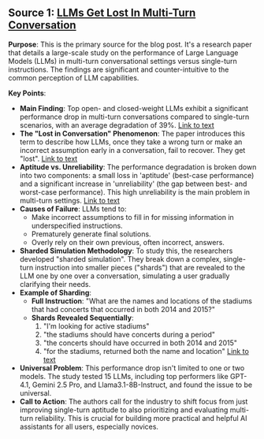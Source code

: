 ## Source 1: [LLMs Get Lost In Multi-Turn Conversation](https://ar5iv.labs.arxiv.org/html/2505.06120)
**Purpose**: This is the primary source for the blog post. It's a research paper that details a large-scale study on the performance of Large Language Models (LLMs) in multi-turn conversational settings versus single-turn instructions. The findings are significant and counter-intuitive to the common perception of LLM capabilities.

**Key Points**:
- **Main Finding**: Top open- and closed-weight LLMs exhibit a significant performance drop in multi-turn conversations compared to single-turn scenarios, with an average degradation of 39%. [Link to text](https://ar5iv.labs.arxiv.org/html/2505.06120#:~:text=Our%20experiments%20confirm%20that%20all,39%25%20across%20six%20generation%20tasks)
- **The "Lost in Conversation" Phenomenon**: The paper introduces this term to describe how LLMs, once they take a wrong turn or make an incorrect assumption early in a conversation, fail to recover. They get "lost". [Link to text](https://ar5iv.labs.arxiv.org/html/2505.06120#:~:text=In%20simpler%20terms%2C%20we%20discover,do%20not%20recover)
- **Aptitude vs. Unreliability**: The performance degradation is broken down into two components: a small loss in 'aptitude' (best-case performance) and a significant increase in 'unreliability' (the gap between best- and worst-case performance). This high unreliability is the main problem in multi-turn settings. [Link to text](https://ar5iv.labs.arxiv.org/html/2505.06120#:~:text=decomposes%20the%20performance%20degradation%20into,and%20a%20significant%20increase%20in%20unreliability)
- **Causes of Failure**: LLMs tend to:
    - Make incorrect assumptions to fill in for missing information in underspecified instructions.
    - Prematurely generate final solutions.
    - Overly rely on their own previous, often incorrect, answers.
- **Sharded Simulation Methodology**: To study this, the researchers developed "sharded simulation". They break down a complex, single-turn instruction into smaller pieces ("shards") that are revealed to the LLM one by one over a conversation, simulating a user gradually clarifying their needs.
- **Example of Sharding**: 
    - **Full Instruction**: "What are the names and locations of the stadiums that had concerts that occurred in both 2014 and 2015?"
    - **Shards Revealed Sequentially**: 
        1. "I'm looking for active stadiums"
        2. "the stadiums should have concerts during a period"
        3. "the concerts should have occurred in both 2014 and 2015"
        4. "for the stadiums, returned both the name and location" 
        [Link to text](https://ar5iv.labs.arxiv.org/html/2505.06120#:~:text=Example%201%3A%20Instruction%3A%20What%20are%20the%20names%20and%20locations%20of%20the%20stadiums%20that%20had%20concerts%20that%20occurred%20in%20both%202014%20and%202015%3F)
- **Universal Problem**: This performance drop isn't limited to one or two models. The study tested 15 LLMs, including top performers like GPT-4.1, Gemini 2.5 Pro, and Llama3.1-8B-Instruct, and found the issue to be universal.
- **Call to Action**: The authors call for the industry to shift focus from just improving single-turn aptitude to also prioritizing and evaluating multi-turn reliability. This is crucial for building more practical and helpful AI assistants for all users, especially novices. 
